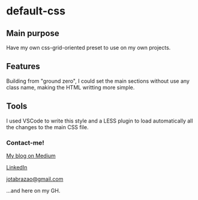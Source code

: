 # default-css

## Main purpose
Have my own css-grid-oriented preset to use on my own projects.

## Features
Building from "ground zero", I could set the main sections without use any class name, making the HTML writting more simple.

## Tools
I used VSCode to write this style and a LESS plugin to load automatically all the changes to the main CSS file.

### Contact-me!

[My blog on Medium](http://juliobrazao.com)

[LinkedIn](http://linked.in/in/juliobrazao)

[jotabrazao@gmail.com](mailto://jotabrazao@gmail.com)

...and here on my GH.

